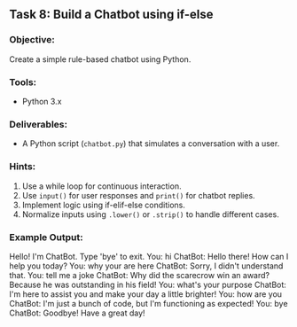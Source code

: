 ## Task 8: Build a Chatbot using if-else

### Objective:
Create a simple rule-based chatbot using Python.

### Tools:
- Python 3.x

### Deliverables:
- A Python script (`chatbot.py`) that simulates a conversation with a user.

### Hints:
1. Use a while loop for continuous interaction.
2. Use `input()` for user responses and `print()` for chatbot replies.
3. Implement logic using if-elif-else conditions.
4. Normalize inputs using `.lower()` or `.strip()` to handle different cases.

### Example Output:
Hello! I'm ChatBot. Type 'bye' to exit.
You: hi
ChatBot: Hello there! How can I help you today?
You: why your are here
ChatBot: Sorry, I didn't understand that.
You: tell me a joke
ChatBot: Why did the scarecrow win an award? Because he was outstanding in his field!
You: what's your purpose
ChatBot: I'm here to assist you and make your day a little brighter!
You: how are you
ChatBot: I'm just a bunch of code, but I'm functioning as expected!
You: bye
ChatBot: Goodbye! Have a great day!
